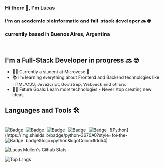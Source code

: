 ### Hi there 👋, I'm Lucas
### I'm an academic bioinformatic and full-stack developer :soon: :nerd_face:

### currently based in Buenos Aires, Argentina

<br>

## I'm a Full-Stack Developer in progress :soon: 	:nerd_face:

- 👨‍💻 Currently a student at Microvese :purple_heart:
- 📚 I’m learning everything about Frontend and Backend technologies like HTML/CSS, JavaScript, Bootstrap, Webpack and others.
- 💪🏼 Future Goals: Learn more technologies - Never stop creating new ideas.

## Languages and Tools 🛠 

<br>
<img alt="Badge" style="float: left; margin-right: 10px;"  src="https://img.shields.io/badge/html5%20-%23E34F26.svg?&style=for-the-badge&logo=html5&logoColor=white"/>    
<img alt="Badge" style="float: left; margin-right: 10px;"  src="https://img.shields.io/badge/css3%20-%231572B6.svg?&style=for-the-badge&logo=css3&logoColor=white"/>    
<img alt="Badge" style="float: left; margin-right: 10px;"  src="https://img.shields.io/badge/javascript%20-%23323330.svg?&style=for-the-badge&logo=javascript&logoColor=%23F7DF1E"/>    
<img alt="Badge" style="float: left; margin-right: 10px;"  src="https://img.shields.io/badge/node.js%20-%2343853D.svg?&style=for-the-badge&logo=node.js&logoColor=white"/>    
<img alt="Badge" style="float: left; margin-right: 10px;"  src="https://img.shields.io/badge/bootstrap%20-%23563D7C.svg?&style=for-the-badge&logo=bootstrap&logoColor=white"/> 
![Python](https://img.shields.io/badge/python-3670A0?style=for-the-badge&logo=python&logoColor=ffdd54)

<img alt="Badge" style="float: left; margin-right: 10px;"  src="https://img.shields.io/badge/git%20-%23F05033.svg?&style=for-the-badge&logo=git&logoColor=white"/>    

![Lucas Mullen's Github Stats](https://github-readme-stats.vercel.app/api?username=mullenlucas&count_private=true&show_icons=true&theme=radical&include_all_commits=true)


![Top Langs](https://github-readme-stats.vercel.app/api/top-langs/?username=mullenlucas&theme=radical)

<!--
**mullenlucas/mullenlucas** is a ✨ _special_ ✨ repository because its `README.md` (this file) appears on your GitHub profile.

Here are some ideas to get you started:

- 🔭 I’m currently working on ...
- 🌱 I’m currently learning ...
- 👯 I’m looking to collaborate on ...
- 🤔 I’m looking for help with ...
- 💬 Ask me about ...
- 📫 How to reach me: ...
- 😄 Pronouns: ...
- ⚡ Fun fact: ...
-->

